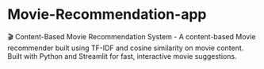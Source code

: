 # Movie-Recommendation-app

🎬 Content-Based Movie Recommendation System - A content-based Movie recommender built using TF-IDF and cosine similarity on movie content. Built with Python and Streamlit for fast, interactive movie suggestions.
